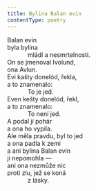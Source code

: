 ```yaml
---
title: Bylina Balan evin
contentType: poetry
---
```


<section>

Balan evin  
byla bylina  
            mládí a nesmrtelnosti.  
On se jmenoval Ivolund,  
ona Avlun.  
Evi kašty donelód, řekla,  
a to znamenalo:  
            To je jed.  
Even kešty donelód, řekl,  
a to znamenalo:  
            To není jed.  
A podal jí pohár  
a ona ho vypila.  
Ale měla pravdu, byl to jed  
a ona padla k zemi  
a ani bylina Balan evin  
jí nepomohla —  
ani ona nezmůže nic  
proti zlu, jež se koná  
            z lásky.

</section>
